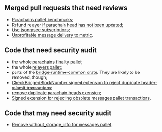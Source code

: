 ## Merged pull requests that need reviews

- [Parachains pallet benchmarks](https://github.com/paritytech/parity-bridges-common/pull/1436);
- [Refund relayer if parachain head has not been updated](https://github.com/paritytech/parity-bridges-common/pull/1528);
- [Use jsonrpsee subscriptions](https://github.com/paritytech/parity-bridges-common/pull/1533);
- [Unprofitable message delivery tx metric](https://github.com/paritytech/parity-bridges-common/pull/1536).

## Code that need security audit

- the whole [parachains finality pallet](./modules/parachains);
- the whole [relayers pallet](./modules/relayers);
- parts of the [bridge-runtime-common crate](./bin/runtime-common). They are likely to be removed, though;
- [CheckBridgedBlockNumber signed extension to reject duplicate header-submit transactions](https://github.com/paritytech/parity-bridges-common/pull/1352);
- [remove duplicate parachain heads exension](https://github.com/paritytech/parity-bridges-common/pull/1444);
- [Signed extension for rejecting obsolete messages pallet transactions](https://github.com/paritytech/parity-bridges-common/pull/1446).

## Code that may need security audit

- [Remove without_storage_info for messages pallet](https://github.com/paritytech/parity-bridges-common/pull/1487).